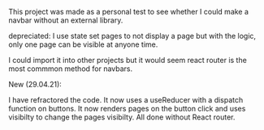 This project was made as a personal test to see whether I could make a navbar without an external library.

depreciated: I use state set pages to not display a page but with the logic, only one page can be visible at anyone time. 

I could import it into other projects but it would seem react router is the most commmon method for navbars. 

New (29.04.21):

I have refractored the code. It now uses a useReducer with a dispatch function on buttons. It now renders pages on the button click and uses visibilty to change the pages visibilty. All done without React router.

